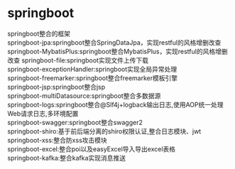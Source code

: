 # springboot
springboot整合的框架\
springboot-jpa:springboot整合SpringDataJpa，实现restful的风格增删改查\
springboot-MybatisPlus:springboot整合MybatisPlus，实现restful的风格增删改查
springboot-file:springboot实现文件上传下载\
springboot-exceptionHandler:springboot实现全局异常处理\
springboot-freemarker:springboot整合freemarker模板引擎\
springboot-jsp:springboot整合jsp\
springboot-multiDatasource:springboot整合多数据源\
springboot-logs:springboot整合@Slf4j+logback输出日志,使用AOP统一处理Web请求日志,多环境配置\
springboot-swagger:springboot整合swagger2\
springboot-shiro:基于前后端分离的shiro权限认证,整合日志模块、jwt\
springboot-xss:整合防xss攻击模块\
springboot-excel:整合poi以及easyExcel导入导出excel表格\
springboot-kafka:整合kafka实现消息推送